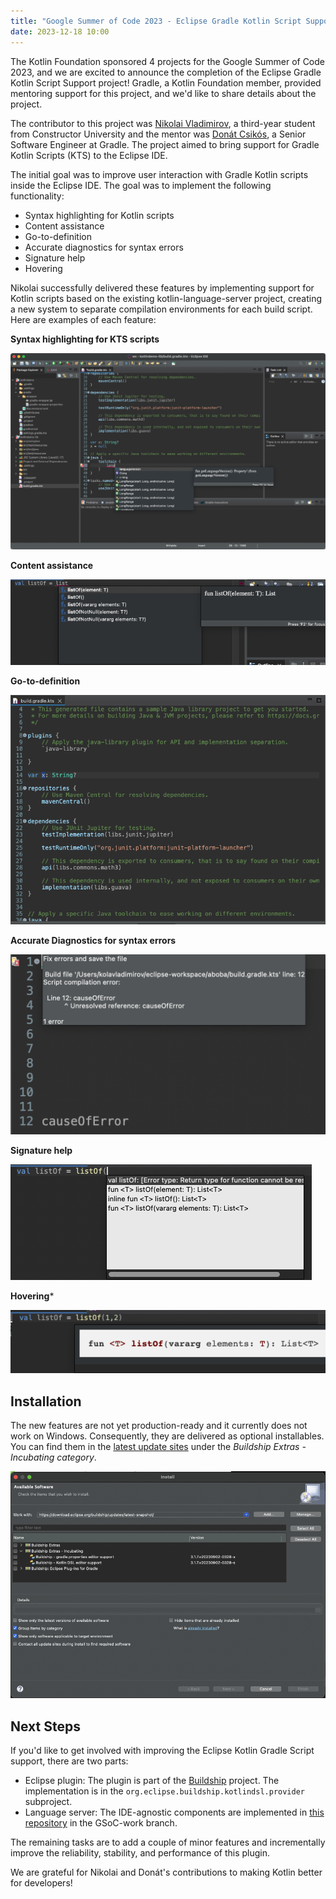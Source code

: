 ```yaml
---
title: "Google Summer of Code 2023 - Eclipse Gradle Kotlin Script Support"
date: 2023-12-18 10:00
---
```


The Kotlin Foundation sponsored 4 projects for the Google Summer of Code 2023, and we are excited to announce the completion of the Eclipse Gradle Kotlin Script Support project! Gradle, a Kotlin Foundation member, provided mentoring support for this project, and we'd like to share details about the project.

The contributor to this project was [Nikolai Vladimirov](https://www.linkedin.com/in/vladimir0v/), a third-year student from Constructor University and the mentor was [Donát Csikós](https://github.com/donat), a Senior Software Engineer at Gradle.  The project aimed to bring support for Gradle Kotlin Scripts (KTS) to the Eclipse IDE.

The initial goal was to improve user interaction with Gradle Kotlin scripts inside the Eclipse IDE. The goal was to implement the following functionality:

- Syntax highlighting for Kotlin scripts
- Content assistance
- Go-to-definition
- Accurate diagnostics for syntax errors
- Signature help
- Hovering

Nikolai successfully delivered these features by implementing support for Kotlin scripts based on the existing kotlin-language-server project, creating a new system to separate compilation environments for each build script.  Here are examples of each feature:

**Syntax highlighting for KTS scripts**

![Syntax highlighting for KTS scripts](image5.png)

**Content assistance**

![Content assistance](image1.png)

**Go-to-definition**

![Go-to-definition](image4.gif)

**Accurate Diagnostics for syntax errors**

![Accurate Diagnostics for syntax errors](image2.png)

**Signature help**

![Signature help](image7.png)

**Hovering***

![Hovering](image3.png)

## Installation

The new features are not yet production-ready and it currently does not work on Windows. Consequently, they are delivered as optional installables. You can find them in the [latest update sites](https://download.eclipse.org/buildship/updates/latest-snapshot/) under the *Buildship Extras - Incubating category*.

![Installation](image6.png)

## Next Steps

If you'd like to get involved with improving the Eclipse Kotlin Gradle Script support, there are two parts:

- Eclipse plugin: The plugin is part of the [Buildship](https://github.com/eclipse/buildship) project. The implementation is in the `org.eclipse.buildship.kotlindsl.provider` subproject.
- Language server: The IDE-agnostic components are implemented in [this repository](https://github.com/D0zee/language-server-for-KTS-scripts/tree/GSoC-work) in the GSoC-work branch.

The remaining tasks are to add a couple of minor features and incrementally improve the reliability, stability, and performance of this plugin.

We are grateful for Nikolai and Donát's contributions to making Kotlin better for developers!
